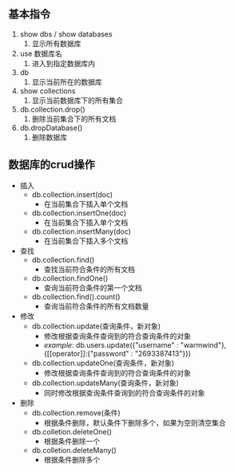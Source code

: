 ## 基本指令 
1. show dbs / show databases 
	1. 显示所有数据库
2. use  数据库名
	1. 进入到指定数据库内 
3. db
	1. 显示当前所在的数据库
4. show collections
	1. 显示当前数据库下的所有集合
5. db.collection.drop()
	1. 删除当前集合下的所有文档
6. db.dropDatabase()
	1. 删除数据库
## 数据库的crud操作
- 插入
	- db.collection.insert(doc)
		- 在当前集合下插入单个文档
	- db.collection.insertOne(doc)
		- 在当前集合下插入单个文档
	- db.collection.insertMany(doc)
		- 在当前集合下插入多个文档
- 查找
	- db.collection.find()
		- 查找当前符合条件的所有文档
	- db.collection.findOne()
		- 查询当前符合条件的第一个文档
	- db.collection.find().count()
		- 查询当前符合条件的所有文档数量
- 修改
	- db.collection.update(查询条件，新对象)
		- 修改根据查询条件查询到的符合查询条件的对象
		- *example:* db.users.update({"username" : "warmwind"}, {[[operator]]:{"password" : "2693387413"}})
	- db.collection.updateOne(查询条件，新对象)
		- 修改根据查询条件查询到的符合查询条件的对象
	- db.collection.updateMany(查询条件，新对象)
		- 同时修改根据查询条件查询到的符合查询条件的对象
- 删除
	- db.collection.remove(条件)
		- 根据条件删除，默认条件下删除多个，如果为空则清空集合
	- db.colletion.deleteOne()
		- 根据条件删除一个
	- db.colletion.deleteMany()
		- 根据条件删除多个